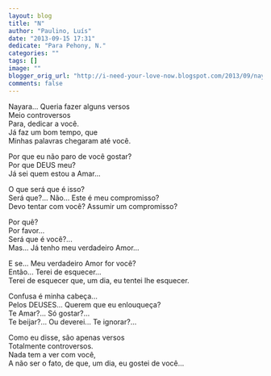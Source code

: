 ```yaml
---
layout: blog
title: "N"
author: "Paulino, Luís"
date: "2013-09-15 17:31"
dedicate: "Para Pehony, N."
categories: ""
tags: []
image: ""
blogger_orig_url: "http://i-need-your-love-now.blogspot.com/2013/09/nayara.html"
comments: false
---
```


Nayara... Queria fazer alguns versos\
Meio controversos\
Para, dedicar a você.\
Já faz um bom tempo, que\
Minhas palavras chegaram até você.

Por que eu não paro de você gostar?\
Por que DEUS meu?\
Já sei quem estou a Amar...

O que será que é isso?\
Será que?... Não... Este é meu compromisso?\
Devo tentar com você? Assumir um compromisso?

Por quê?\
Por favor...\
Será que é você?...\
Mas... Já tenho meu verdadeiro Amor...

E se... Meu verdadeiro Amor for você?\
Então... Terei de esquecer...\
Terei de esquecer que, um dia, eu tentei lhe esquecer.

Confusa é minha cabeça...\
Pelos DEUSES... Querem que eu enlouqueça?\
Te Amar?... Só gostar?...\
Te beijar?... Ou deverei... Te ignorar?...

Como eu disse, são apenas versos\
Totalmente controversos.\
Nada tem a ver com você,\
A não ser o fato, de que, um dia, eu gostei de você...
